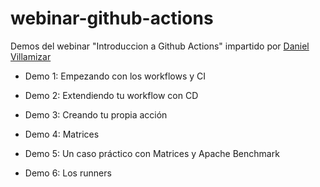 # webinar-github-actions

Demos del webinar "Introduccion a Github Actions" impartido por [Daniel Villamizar](https://github.com/CSA-DanielVillamizar)

  - Demo 1: Empezando con los workflows y CI

  - Demo 2: Extendiendo tu workflow con CD

  - Demo 3: Creando tu propia acción

  - Demo 4: Matrices

  - Demo 5: Un caso práctico con Matrices y Apache Benchmark

  - Demo 6: Los runners

